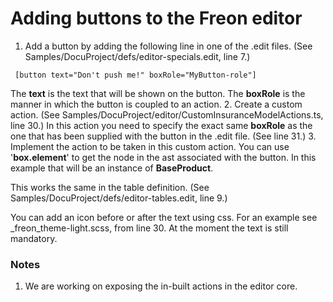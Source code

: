 # Adding buttons to the Freon editor

1. Add a button by adding the following line in one of the .edit files. (See Samples/DocuProject/defs/editor-specials.edit, line 7.)
``` 
 [button text="Don't push me!" boxRole="MyButton-role"]
````
The **text** is the text that will be shown on the button. The **boxRole** is the manner in which the button is coupled to an action.
2. Create a custom action. (See Samples/DocuProject/editor/CustomInsuranceModelActions.ts, line 30.) In this action you need to specify the
exact same **boxRole** as the one that has been supplied with the button in the .edit file. (See line 31.)
3. Implement the action to be taken in this custom action. You can use '**box.element**' to get the node in the ast associated with the button.
In this example that will be an instance of **BaseProduct**.

This works the same in the table definition. (See Samples/DocuProject/defs/editor-tables.edit, line 9.)

You can add an icon before or after the text using css. For an example see _freon_theme-light.scss, from line 30.
At the moment the text is still mandatory.

### Notes
1. We are working on exposing the in-built actions in the editor core.

